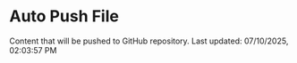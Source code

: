 # Auto Push File

Content that will be pushed to GitHub repository.
Last updated: 07/10/2025, 02:03:57 PM